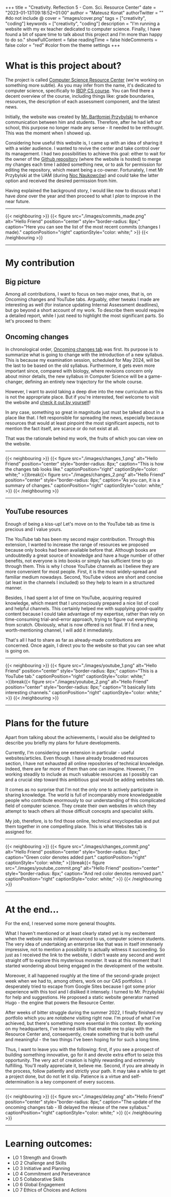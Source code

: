 +++
title = "Creativity. Reflection 5 - Com. Sci. Resource Center"
date = "2023-01-13T09:18:52+01:00"
author = "Mateusz Konat"
authorTwitter = "" #do not include @
cover = "images/cover.png"
tags = ["creativity", "coding"]
keywords = ["creativity", "coding"]
description = "I'm running a website with my ex teacher dedicated to computer science. Finally, I have found a bit of spare time to talk about this project and I'm more than happy to do so."
showFullContent = false
readingTime = false
hideComments = false
color = "red" #color from the theme settings
+++

# What is this project about?
The project is called [Computer Science Resource Center](https://bprzybylski.github.io/IB-CS-GeS/) (we're working on something more subtle). As you may infer from the name, it's dedicated to computer science, specifically to [IBDP CS course](https://www.ibo.org/programmes/diploma-programme/curriculum/sciences/computer-science/). You can find there a decent overview of the course, including things like: grade boundaries, resources, the description of each assessment component, and the latest news.

Initially, the website was created by [Mr. Bartłomiej Przybylski](https://bap.faculty.wmi.amu.edu.pl/en/) to enhance communication between him and students. Therefore, after he had left our school, this purpose no longer made any sense - it needed to be rethought. This was the moment when I showed up. 

Considering how useful this website is, I came up with an idea of sharing it with a wider audience. I wanted to revive the center and take control over its management. I had two possibilities to achieve this goal: either to wait for the owner of the [Github repository](https://github.com/bprzybylski/IB-CS-GeS) (where the website is hosted) to merge my changes each time I added something new, or to ask for permission for editing the repository, which meant being a co-owner. Fortunately, I met Mr Przybylski at the UAM (during [Noc Naukowców](https://www.poznan.nocnaukowcow.pl)) and could take the latter option and received the desired permission from him.

Having explained the background story, I would like now to discuss what I have _done_ over the year and then proceed to what I _plan_ to improve in the near future.

***
{{< neighbouring >}}
{{< figure src="./images/commits_made.png" alt="Hello Friend" position="center" style="border-radius: 8px;" caption="Here you can see the list of the most recent commits (changes I made)." captionPosition="right" captionStyle="color: white;" >}}
{{< /neighbouring >}}
***

# My contribution
## Big picture
Among all contributions, I want to focus on two major ones, that is, on Oncoming changes and YouTube tabs. Arguably, other tweaks I made are interesting as well (for instance updating Internal Assessment deadlines), but go beyond a short account of my work. To describe them would require a detailed report, while I just need to highlight the most significant parts. So let's proceed to them:

## Oncoming changes
In chronological order, [Oncoming changes tab](https://bprzybylski.github.io/IB-CS-GeS/general-information/oncoming-changes/) was first. Its purpose is to summarize what is going to change with the introduction of a new syllabus. This is because my examination session, scheduled for May 2024, will be the last to be based on the old syllabus. Furthermore, it gets even more important since, compared with biology, where revisions concern only about minor details, the new syllabus in Computer Science will be a game-changer, defining an entirely new trajectory for the whole course.

However, I want to avoid taking a deep dive into the new curriculum as this is not the appropriate place. But if you're interested, feel welcome to visit the website and [check it out by yourself](https://bprzybylski.github.io/IB-CS-GeS/general-information/oncoming-changes/)! 

In any case, something so great in magnitude just must be talked about in a place like that. I felt responsible for spreading the news, especially because resources that would at least pinpoint the most significant aspects, not to mention the fact itself, are scarce or do not exist at all. 

That was the rationale behind my work, the fruits of which you can view on the website.

***
{{< neighbouring >}}
{{< figure src="./images/changes_1.png" alt="Hello Friend" position="center" style="border-radius: 8px;" caption="This is how the changes tab looks like." captionPosition="right" captionStyle="color: white;" >}}break{{< figure src="./images/changes_2.png" alt="Hello Friend" position="center" style="border-radius: 8px;" caption="As you can, it is a summary of changes." captionPosition="right" captionStyle="color: white;" >}}
{{< /neighbouring >}}
***

## YouTube resources
Enough of being a kiss-up! Let's move on to the YouTube tab as time is precious and I value yours.

The YouTube tab has been my second major contribution. Through this extension, I wanted to increase the range of resources we proposed because only books had been available before that. Although books are undoubtedly a great source of knowledge and have a huge number of other benefits, not everyone is into books or simply has sufficient time to go through them. This is why I chose YouTube channels as I believe they are more convenient for most people. First, it is the most widely-spread and familiar medium nowadays. Second, YouTube videos are short and concise (at least in the channels I included) so they help to learn in a structured manner.

Besides, I had spent a lot of time on YouTube, acquiring required knowledge, which meant that I unconsciously prepared a nice list of cool and helpful channels. This certainly helped me with supplying good-quality content because I could take advantage of my expertise, rather than rely on time-consuming trial-and-error approach, trying to figure out everything from scratch. Obviously, what is now offered is not final. If I find a new, worth-mentioning channel, I will add it immediately.

That's all I had to share as far as already-made contributions are concerned. Once again, I direct you to the website so that you can see what is going on.

***
{{< neighbouring >}}
{{< figure src="./images/youtube_1.png" alt="Hello Friend" position="center" style="border-radius: 8px;" caption="This is a YouTube tab." captionPosition="right" captionStyle="color: white;" >}}break{{< figure src="./images/youtube_2.png" alt="Hello Friend" position="center" style="border-radius: 8px;" caption="It basically lists interesting channels." captionPosition="right" captionStyle="color: white;" >}}
{{< /neighbouring >}}
***

# Plans for the future
Apart from talking about the achievements, I would also be delighted to describe you briefly my plans for future developments.

Currently, I'm considering one extension in particular - useful websites/articles. Even though. I have already broadened resources section, I have not exhausted all online repositories of technical knowledge. Indeed, there are far more of them than one can imagine. However, I'm working steadily to include as much valuable resources as I possibly can and a crucial step toward this ambitious goal would be adding websites tab. 

It comes as no surprise that I'm not the only one to actively participate in sharing knowledge. The world is full of incomparably more knowledgeable people who contribute enormously to our understanding of this complicated field of computer science. They create their own websites in which they attempt to teach others all those difficult concepts and specialist skills. 

My job, therefore, is to find those online, technical encyclopedias and put them together in one compelling place. This is what Websites tab is assigned for.


***
{{< neighbouring >}}
{{< figure src="./images/changes_commit.png" alt="Hello Friend" position="center" style="border-radius: 8px;" caption="Green color denotes added part." captionPosition="right" captionStyle="color: white;" >}}break{{< figure src="./images/youtube_commit.png" alt="Hello Friend" position="center" style="border-radius: 8px;" caption="And red color denotes removed part." captionPosition="right" captionStyle="color: white;" >}}
{{< /neighbouring >}}
***

# At the end...
For the end, I reserved some more general thoughts. 

What I haven't mentioned or at least clearly stated yet is my excitement when the website was initially announced to us, computer science students. The very idea of undertaking an enterprise like that was in itself immensely impressive, not to mention a possibility to actually witness it succeeding. So just as I received the link to the website, I didn't waste any second and went straight off to explore this mysterious monster. It was at this moment that I started wondering about being engaged in the development of the website. 

Moreover, it all happened roughly at the time of the second-grade project week when we had to, among others, work on our CAS portfolios. I desperately tried to escape from Google Sites because I got some prior experience with this tool and I disliked it intensely. I turned to Mr. Przybylski for help and suggestions. He proposed a static website generator named Hugo - the engine that powers the Resource Center.

After weeks of bitter struggle during the summer 2022, I finally finished my portfolio which you are _notabene_ visiting right now. I'm proud of what I've achieved, but there's something more essential in this context. By working on my headquarters, I've learned skills that enable me to play with the Resource Center and, consequently, create something that is both useful and meaningful - the two things I've been hoping for for such a long time.

Thus, I want to leave you with the following: first, if you see a prospect of building something innovative, go for it and devote extra effort to seize this opportunity. The very act of creation is highly rewarding and extremely fulfilling. You'll really appreciate it, believe me. Second, if you are already in the process, follow patiently and strictly your path. It may take a while to get a project done, but do not let it slip. Patience is a virtue and self-determination is a key component of every success.

***
{{< neighbouring >}}
{{< figure src="./images/delay.png" alt="Hello Friend" position="center" style="border-radius: 8px;" caption="The update of the oncoming changes tab - IB delayed the release of the new syllabus." captionPosition="right" captionStyle="color: white;" >}}
{{< /neighbouring >}}
***

# Learning outcomes:
- LO 1 Strength and Growth
- LO 2 Challenge and Skills
- LO 3 Initiative and Planning
- LO 4 Commitment and Perseverance
- LO 5 Collaborative Skills
- LO 6 Global Engagement
- LO 7 Ethics of Choices and Actions

